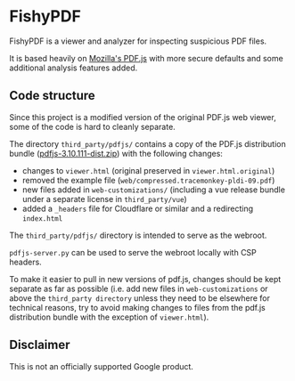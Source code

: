 # FishyPDF

FishyPDF is a viewer and analyzer for inspecting suspicious PDF files.

It is based heavily on [Mozilla's PDF.js](https://github.com/mozilla/pdf.js)
with more secure defaults and some additional analysis features added.

## Code structure

Since this project is a modified version of the original PDF.js web viewer, some
of the code is hard to cleanly separate.

The directory `third_party/pdfjs/` contains a copy of the PDF.js distribution bundle ([pdfjs-3.10.111-dist.zip](https://github.com/mozilla/pdf.js/releases/tag/v3.10.111)) with the following changes:

 - changes to `viewer.html` (original preserved in `viewer.html.original`)
 - removed the example file (`web/compressed.tracemonkey-pldi-09.pdf`)
 - new files added in `web-customizations/` (including a vue release bundle under a separate license in `third_party/vue`)
 - added a `_headers` file for Cloudflare or similar and a redirecting `index.html`

The `third_party/pdfjs/` directory is intended to serve as the webroot.

`pdfjs-server.py` can be used to serve the webroot locally with CSP headers.

To make it easier to pull in new versions of pdf.js, changes should be kept
separate as far as possible (i.e. add new files in `web-customizations` or above
the `third_party directory` unless they need to be elsewhere for technical
reasons, try to avoid making changes to files from the pdf.js distribution
bundle with the exception of `viewer.html`).

## Disclaimer

This is not an officially supported Google product.
